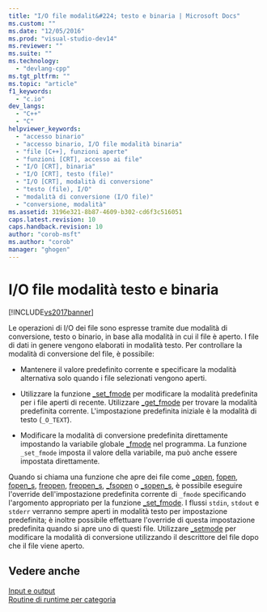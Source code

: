 ```yaml
---
title: "I/O file modalit&#224; testo e binaria | Microsoft Docs"
ms.custom: ""
ms.date: "12/05/2016"
ms.prod: "visual-studio-dev14"
ms.reviewer: ""
ms.suite: ""
ms.technology: 
  - "devlang-cpp"
ms.tgt_pltfrm: ""
ms.topic: "article"
f1_keywords: 
  - "c.io"
dev_langs: 
  - "C++"
  - "C"
helpviewer_keywords: 
  - "accesso binario"
  - "accesso binario, I/O file modalità binaria"
  - "file [C++], funzioni aperte"
  - "funzioni [CRT], accesso ai file"
  - "I/O [CRT], binaria"
  - "I/O [CRT], testo (file)"
  - "I/O [CRT], modalità di conversione"
  - "testo (file), I/O"
  - "modalità di conversione (I/O file)"
  - "conversione, modalità"
ms.assetid: 3196e321-8b87-4609-b302-cd6f3c516051
caps.latest.revision: 10
caps.handback.revision: 10
author: "corob-msft"
ms.author: "corob"
manager: "ghogen"
---
```

# I/O file modalit&#224; testo e binaria
[!INCLUDE[vs2017banner](../assembler/inline/includes/vs2017banner.md)]

Le operazioni di I\/O dei file sono espresse tramite due modalità di conversione, testo o binario, in base alla modalità in cui il file è aperto.  I file di dati in genere vengono elaborati in modalità testo.  Per controllare la modalità di conversione del file, è possibile:  
  
-   Mantenere il valore predefinito corrente e specificare la modalità alternativa solo quando i file selezionati vengono aperti.  
  
-   Utilizzare la funzione [\_set\_fmode](../c-runtime-library/reference/set-fmode.md) per modificare la modalità predefinita per i file aperti di recente.  Utilizzare [\_get\_fmode](../c-runtime-library/reference/get-fmode.md) per trovare la modalità predefinita corrente.  L'impostazione predefinita iniziale è la modalità di testo \(`_O_TEXT`\).  
  
-   Modificare la modalità di conversione predefinita direttamente impostando la variabile globale [\_fmode](../c-runtime-library/fmode.md) nel programma.  La funzione `_set_fmode` imposta il valore della variabile, ma può anche essere impostata direttamente.  
  
 Quando si chiama una funzione che apre dei file come [\_open](../c-runtime-library/reference/open-wopen.md), [fopen](../c-runtime-library/reference/fopen-wfopen.md), [fopen\_s](../c-runtime-library/reference/fopen-s-wfopen-s.md), [freopen](../c-runtime-library/reference/freopen-wfreopen.md), [freopen\_s](../c-runtime-library/reference/freopen-s-wfreopen-s.md), [\_fsopen](../c-runtime-library/reference/fsopen-wfsopen.md) o [\_sopen\_s](../c-runtime-library/reference/sopen-s-wsopen-s.md), è possibile eseguire l'override dell'impostazione predefinita corrente di `_fmode` specificando l'argomento appropriato per la funzione [\_set\_fmode](../c-runtime-library/reference/set-fmode.md).  I flussi `stdin`, `stdout` e `stderr` verranno sempre aperti in modalità testo per impostazione predefinita; è inoltre possibile effettuare l'override di questa impostazione predefinita quando si apre uno di questi file.  Utilizzare [\_setmode](../c-runtime-library/reference/setmode.md) per modificare la modalità di conversione utilizzando il descrittore del file dopo che il file viene aperto.  
  
## Vedere anche  
 [Input e output](../c-runtime-library/input-and-output.md)   
 [Routine di runtime per categoria](../c-runtime-library/run-time-routines-by-category.md)